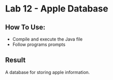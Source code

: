 # Lab 12 - Apple Database

## How To Use:
- Compile and execute the Java file
- Follow programs prompts

## Result
A database for storing apple information.
